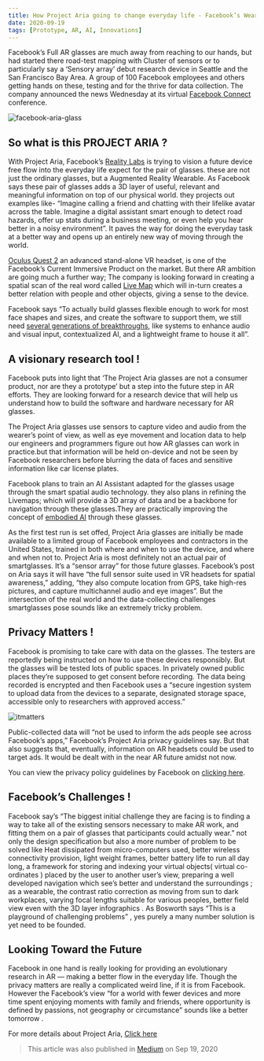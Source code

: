 ```yaml
---
title: How Project Aria going to change everyday life - Facebook’s Wearable AR
date: 2020-09-19
tags: [Prototype, AR, AI, Innovations]
---
```


Facebook’s Full AR glasses are much away from reaching to our hands, but had started there road-test mapping with Cluster of sensors or to particularly say a ‘Sensory array’ debut research device in Seattle and the San Francisco Bay Area. A group of 100 Facebook employees and others getting hands on these, testing and for the thrive for data collection. The company announced the news Wednesday at its virtual [Facebook Connect](https://www.facebookconnect.com/en) conference.

![facebook-aria-glass](/media/facebook-glasses-prototype.gif)

## So what is this PROJECT ARIA ?

With Project Aria, Facebook’s [Reality Labs](https://about.fb.com/realitylabs) is trying to vision a future device free flow into the everyday life expect for the pair of glasses. these are not just the ordinary glasses, but a Augmented Reality Wearable. As Facebook says these pair of glasses adds a 3D layer of useful, relevant and meaningful information on top of our physical world. they projects out examples like- “Imagine calling a friend and chatting with their lifelike avatar across the table. Imagine a digital assistant smart enough to detect road hazards, offer up stats during a business meeting, or even help you hear better in a noisy environment”. It paves the way for doing the everyday task at a better way and opens up an entirely new way of moving through the world.


[Oculus Quest 2](https://www.oculus.com/quest-2/) an advanced stand-alone VR headset, is one of the Facebook’s Current Immersive Product on the market. But there AR ambition are going much a further way; The company is looking forward in creating a spatial scan of the real word called [Live Map](https://about.fb.com/realitylabs/projectaria/) which will in-turn creates a better relation with people and other objects, giving a sense to the device.

Facebook says “To actually build glasses flexible enough to work for most face shapes and sizes, and create the software to support them, we still need [several generations of breakthroughs](https://www.theinformation.com/articles/facebooks-chief-scientist-mass-adoption-of-ar-is-years-away), like systems to enhance audio and visual input, contextualized AI, and a lightweight frame to house it all”.

## A visionary research tool !

Facebook puts into light that ‘The Project Aria glasses are not a consumer product, nor are they a prototype’ but a step into the future step in AR efforts. They are looking forward for a research device that will help us understand how to build the software and hardware necessary for AR glasses.

The Project Aria glasses use sensors to capture video and audio from the wearer’s point of view, as well as eye movement and location data to help our engineers and programmers figure out how AR glasses can work in practice.but that information will be held on-device and not be seen by Facebook researchers before blurring the data of faces and sensitive information like car license plates.

Facebook plans to train an AI Assistant adapted for the glasses usage through the smart spatial audio technology. they also plans in refining the Livemaps; which will provide a 3D array of data and be a backbone for navigation through these glasses.They are practically improving the concept of [embodied AI](https://ai.facebook.com/blog/new-milestones-in-embodied-ai/) through these glasses.

As the first test run is set offed, Project Aria glasses are initially be made available to a limited group of Facebook employees and contractors in the United States, trained in both where and when to use the device, and where and when not to. Project Aria is most definitely not an actual pair of smartglasses. It’s a “sensor array” for those future glasses. Facebook’s post on Aria says it will have “the full sensor suite used in VR headsets for spatial awareness,” adding, “they also compute location from GPS, take high-res pictures, and capture multichannel audio and eye images”. But the intersection of the real world and the data-collecting challenges smartglasses pose sounds like an extremely tricky problem.

## Privacy Matters !

Facebook is promising to take care with data on the glasses. The testers are reportedly being instructed on how to use these devices responsibly. But the glasses will be tested lots of public spaces. In privately owned public places they’re supposed to get consent before recording. The data being recorded is encrypted and then Facebook uses a “secure ingestion system to upload data from the devices to a separate, designated storage space, accessible only to researchers with approved access.”

![itmatters](/media/privacy.jpg)

Public-collected data will “not be used to inform the ads people see across Facebook’s apps,” Facebook’s Project Aria privacy guidelines say. But that also suggests that, eventually, information on AR headsets could be used to target ads. It would be dealt with in the near AR future amidst not now.

You can view the privacy policy guidelines by Facebook on [clicking here](https://about.fb.com/realitylabs/projectaria/privacy-policy/).

## Facebook’s Challenges !

Facebook say’s “The biggest initial challenge they are facing is to finding a way to take all of the existing sensors necessary to make AR work, and fitting them on a pair of glasses that participants could actually wear.” not only the design specification but also a more number of problem to be solved like Heat dissipated from micro-computers used, better wireless connectivity provision, light weight frames, better battery life to run all day long, a framework for storing and indexing your virtual objects( virtual co-ordinates ) placed by the user to another user’s view, preparing a well developed navigation which see’s better and understand the surroundings ; as a wearable, the contrast ratio correction as moving from sun to dark workplaces, varying focal lengths suitable for various peoples, better field view even with the 3D layer infographics . As Bosworth says “This is a playground of challenging problems” , yes purely a many number solution is yet need to be founded.

## Looking Toward the Future

Facebook in one hand is really looking for providing an evolutionary research in AR — making a better flow in the everyday life. Though the privacy matters are really a complicated weird line, if it is from Facebook. However the Facebook’s view “for a world with fewer devices and more time spent enjoying moments with family and friends, where opportunity is defined by passions, not geography or circumstance” sounds like a better tomorrow .

For more details about Project Aria, [Click here](https://about.fb.com/realitylabs/projectaria/)


> This article was also published in [Medium](https://sinanthahir.medium.com/how-project-aria-going-to-change-everyday-life-facebooks-wearable-ar-3428222e5cf1) on Sep 19, 2020
